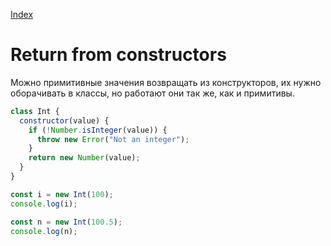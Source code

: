[Index](./index.md)

# Return from constructors

Можно примитивные значения возвращать из конструкторов, их нужно оборачивать в классы, но работают они так же, как и примитивы.

```javascript
class Int {
  constructor(value) {
    if (!Number.isInteger(value)) {
      throw new Error("Not an integer");
    }
    return new Number(value);
  }
}

const i = new Int(100);
console.log(i);

const n = new Int(100.5);
console.log(n);
```
